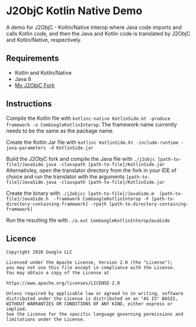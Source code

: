 # J2ObjC Kotlin Native Demo
A demo for J2ObjC - Kotlin/Native Interop where Java code imports and calls Kotlin code, and then the Java and Kotlin code is translated by J2ObjC and Kotlin/Native, respectively.

## Requirements
- Kotlin and Kotlin/Native
- Java 8
- [My J2ObjC Fork](https://github.com/dhwitz/j2objc/tree/kotlin-native)

## Instructions
Compile the Kotlin file with `kotlinc-native KotlinSide.kt -produce framework -o ComGoogleKotlinInterop`. The framework name currently needs to be the same as the package name.

Create the Kotlin Jar file with `kotlinc KotlinSide.kt -include-runtime -java-parameters -d KotlinSide.jar`

Build the J2ObjC fork and compile the Java file with `./j2objc [path-to-file]/JavaSide.java -classpath [path-to-file]/KotlinSide.jar`
Alternativley, open the translator directory from the fork in your IDE of choice and run the translator with the arguments `[path-to-file]/JavaSide.java -classpath [path-to-file]/KotlinSide.jar`

Create the binary with `./j2objcc [path-to-file]/JavaSide.m  [path-to-file]/JavaSide.h  -framework ComGoogleKotlinInterop -F [path-to-directory-containing-framework] -rpath [path-to-directory-containing-framework]`

Run the resulting file with `./a.out ComGoogleKotlinInteropJavaSide`

## Licence
    Copyright 2020 Google LLC

    Licensed under the Apache License, Version 2.0 (the "License");
    you may not use this file except in compliance with the License.
    You may obtain a copy of the License at

    https://www.apache.org/licenses/LICENSE-2.0

    Unless required by applicable law or agreed to in writing, software
    distributed under the License is distributed on an "AS IS" BASIS,
    WITHOUT WARRANTIES OR CONDITIONS OF ANY KIND, either express or implied.
    See the License for the specific language governing permissions and
    limitations under the License.
